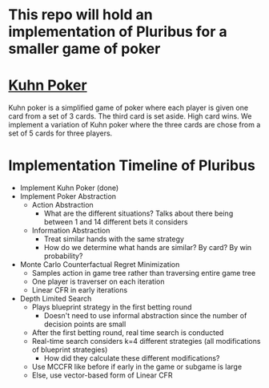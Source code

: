 # This repo will hold an implementation of Pluribus for a smaller game of poker

[Kuhn Poker](https://en.wikipedia.org/wiki/Kuhn_poker) 
============
Kuhn poker is a simplified game of poker where each player is given one card from a set of 3 cards. The third card is set aside. High card wins. We implement a variation of Kuhn poker where the three cards are chose from a set of 5 cards for three players. 


Implementation Timeline of Pluribus
===================================
* Implement Kuhn Poker (done)
* Implement Poker Abstraction
    * Action Abstraction
        * What are the different situations? Talks about there being between 1 and 14 different bets it considers
    * Information Abstraction
        * Treat similar hands with the same strategy
        * How do we determine what hands are similar? By card? By win probability?
* Monte Carlo Counterfactual Regret Minimization
    * Samples action in game tree rather than traversing entire game tree
    * One player is traverser on each iteration
    * Linear CFR in early iterations
* Depth Limited Search
    * Plays blueprint strategy in the first betting round
        * Doesn't need to use informal abstraction since the number of decision points are small
    * After the first betting round, real time search is conducted
    * Real-time search considers k=4 different strategies (all modifications of blueprint strategies)
        * How did they calculate these different modifications?  
    * Use MCCFR like before if early in the game or subgame is large
    * Else, use vector-based form of Linear CFR
